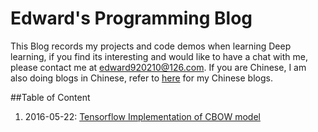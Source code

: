 # Edward's Programming Blog

This Blog records my projects and code demos when learning Deep learning, if you find its interesting and would like to have a 
chat with me, please contact me at edward920210@126.com. If you are Chinese, I am also doing blogs in Chinese, refer to 
[here](https://www.cnblogs.com/edwardbi/) for my Chinese blogs. 

##Table of Content

1. 2016-05-22: [Tensorflow Implementation of CBOW model](https://github.com/edwardbi/blog/blob/master/2016-05/CBOW.md)
